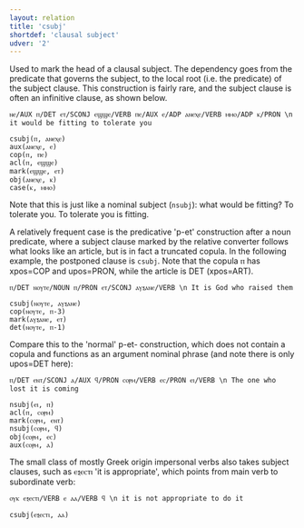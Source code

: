 ```yaml
---
layout: relation
title: 'csubj'
shortdef: 'clausal subject'
udver: '2'
---
```


Used to mark the head of a clausal subject. The dependency goes from the predicate that governs the subject, to the local root (i.e. the predicate) of the subject clause. This construction is fairly rare, and the subject clause is often an infinitive clause, as shown below.

~~~ sdparse
ⲛⲉ/AUX ⲡ/DET ⲉⲧ/SCONJ ⲉϣϣⲉ/VERB ⲡⲉ/AUX ⲉ/ADP ⲁⲛⲉⲭⲉ/VERB ⲙⲙⲟ/ADP ⲕ/PRON \n it would be fitting to tolerate you

csubj(ⲡ, ⲁⲛⲉⲭⲉ)
aux(ⲁⲛⲉⲭⲉ, ⲉ)
cop(ⲡ, ⲡⲉ)
acl(ⲡ, ⲉϣϣⲉ)
mark(ⲉϣϣⲉ, ⲉⲧ)
obj(ⲁⲛⲉⲭⲉ, ⲕ)
case(ⲕ, ⲙⲙⲟ)
~~~

Note that this is just like a nominal subject (`nsubj`): what would be fitting? To tolerate you. To tolerate you is fitting.

A relatively frequent case is the predicative 'p-et' construction after a noun predicate, where a subject clause marked by the relative converter follows what looks like an article, but is in fact a truncated copula. In the following example, the postponed clause is `csubj`. Note that the copula ⲡ has xpos=COP and upos=PRON, while the article is DET (xpos=ART).

~~~ sdparse
ⲡ/DET ⲛⲟⲩⲧⲉ/NOUN ⲡ/PRON ⲉⲧ/SCONJ ⲁⲩⲝⲁⲛⲉ/VERB \n It is God who raised them

csubj(ⲛⲟⲩⲧⲉ, ⲁⲩⲝⲁⲛⲉ)
cop(ⲛⲟⲩⲧⲉ, ⲡ-3)
mark(ⲁⲩⲝⲁⲛⲉ, ⲉⲧ)
det(ⲛⲟⲩⲧⲉ, ⲡ-1)
~~~

Compare this to the 'normal' p-et- construction, which does not contain a copula and functions as an argument nominal phrase (and note there is only upos=DET here):


~~~ sdparse
ⲡ/DET ⲉⲛⲧ/SCONJ ⲁ/AUX ϥ/PRON ⲥⲟⲣⲙ/VERB ⲉⲥ/PRON ⲉⲓ/VERB \n The one who lost it is coming

nsubj(ⲉⲓ, ⲡ)
acl(ⲡ, ⲥⲟⲣⲙ)
mark(ⲥⲟⲣⲙ, ⲉⲛⲧ)
nsubj(ⲥⲟⲣⲙ, ϥ)
obj(ⲥⲟⲣⲙ, ⲉⲥ)
aux(ⲥⲟⲣⲙ, ⲁ)
~~~


The small class of mostly Greek origin impersonal verbs also takes subject clauses, such as ⲉⲝⲉⲥⲧⲓ 'it is appropriate', which points from main verb to subordinate verb:

~~~ sdparse
ⲟⲩⲕ ⲉⲝⲉⲥⲧⲓ/VERB ⲉ ⲁⲁ/VERB ϥ \n it is not appropriate to do it

csubj(ⲉⲝⲉⲥⲧⲓ, ⲁⲁ)
~~~
<!-- Interlanguage links updated Pá kvě 14 11:08:59 CEST 2021 -->
